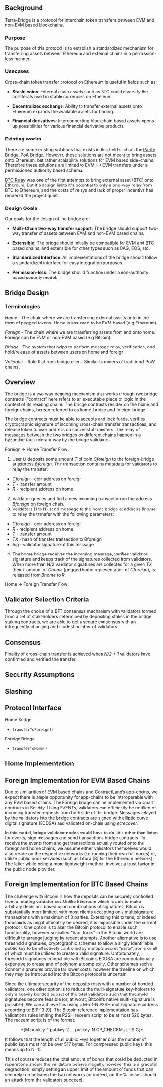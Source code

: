 ## Background
Terra-Bridge is a protocol for interchain token transfers between EVM and non-EVM based blockchains.

### Purpose
The purpose of this protocol is to establish a standardized mechanism for transferring assets between Ethereum and external chains in a permission-less manner.

### Usecases
Cross-chain token transfer protocol on Ethereum is useful in fields such as:
- **Stable coins**: External chain assets such as BTC could diversify the collaterals used in stable currencies on Ethereum.

- **Decentralized exchange**: Ability to transfer external assets onto Ethereum expands the available assets for trading.

- **Financial derivatives**: Interconnecting blockchain based assets opens up possibilities for various financial derivative products.

### Existing works
There are some existing solutions that exists in this field such as the [Parity Bridge](https://github.com/paritytech/parity-bridge), [PoA Bridge](https://github.com/poanetwork/poa-bridge). However, these solutions are not meant to bring assets onto Ethereum, but rather scalability solutions for EVM based side-chains. Therefore these solutions are limited to EVM <-> EVM transfers under a permissioned authority based schema.

[BTC Relay](https://github.com/ethereum/btcrelay) was one of the first attempts to bring external asset (BTC) onto Ethereum, But it's design limits it's potential to only a one-way relay from BTC to Ethereum, and the costs of relays and lack of proper incentive has rendered the project quiet.

### Design Goals
Our goals for the design of the bridge are:

  - **Multi-Chain two-way transfer support**: The bridge should support two-way transfer of assets between EVM and non-EVM based chains.

  - **Extensible**: The bridge should initially be compatible for EVM and BTC based chains, and extensible for other types such as DAG, EOS, etc.

  - **Standardized Interface**: All implementations of the bridge should follow a standardized interface for easy integration purposes.

  - **Permission-less**: The bridge should function under a non-authority based security model.

## Bridge Design

### Terminologies

*Home* - The chain where we are transferring external assets onto in the form of pegged tokens. Home is assumed to be EVM based (e.g Ethereum).

*Foreign* - The chain where we are transferring assets from and onto home. Foreign can be EVM or non-EVM based (e.g Bitcoin).

*Bridge* - The system that helps to perform message relay, verification, and hold/release of assets between users on home and foreign.

*Validator* - Role that runs bridge client. Similar to miners of traditional PoW chains.

## Overview

The bridge is a two way pegging mechanism that works through two bridge contracts (“contract” here refers to an executable piece of logic in the context of its residing chain). The bridge contracts resides on the home and foreign chains, hereon referred to as home-bridge and foreign-bridge.

The bridge contracts must be able to accepts and lock funds, verifies cryptographic signature of incoming cross-chain transfer transactions, and release token to user address on successful transfers. The relay of messages between the two bridges on different chains happen in a byzantine fault tolerant way by the bridge validators

Foreign -> Home Transfer Flow:
1. User *U* deposits some amount *T* of coin *Cforeign* to the foreign-bridge at address *Bforeign*. The transaction contains metadata for validators to relay the transfer:
  - *Cforeign* - coin address on foreign
  - *T* - transfer amount
  - *R* - recipient address on home
2. Validator queries and find a new incoming transaction on the address *Bforeign* on foreign chain.
3. Validators (1 to N) send message to the home bridge at address *Bhome* to relay the transfer with the following parameters:
  - *Cforeign* - coin address on foreign
  - *R* - recipient address on home.
  - *T* - transfer amount
  - *TX* - hash of transfer transaction to Bforeign
  - *Sig* - validator signature of this message
4. The home bridge receives the incoming message, verifies validator signature and keeps track of the signatures collected from validators. When more than N/2 validator signatures are collected for a given *TX* then *T* amount of *Chome* (pegged home representation of *Cforeign*), is released from *Bhome* to *R*.

Home -> Foreign Transfer Flow:

## Validator Selection Criteria
Through the choice of a BFT consensus mechanism with validators formed from a set of stakeholders determined by depositing stakes in the bridge staking contracts, we are able to get a secure consensus with an infrequently changing and modest number of validators.

## Consensus
Finality of cross-chain transfer is achieved when *N/2 + 1* validators have confirmed and verified the transfer.

## Security Assumptions

## Slashing

## Protocol Interface
Home Bridge
- `transferToForeign()`

Foreign Bridge
- `transferToHome()`

## Home Implementation

## Foreign Implementation for EVM Based Chains
Due to similarities of EVM based chains and ContractLand’s app-chains, we expect there is ample opportunity for app-chains to be interoperable with any EVM based chains. The Foreign bridge can be implemented via smart contracts in Solidity. Using EVENTs, validators can efficiently be notified of incoming transfer requests from both side of the bridge. Messages relayed by the validators into the bridge contracts are signed with elliptic curve digital signature (ECDSA) and validated on-chain using *ecrecover*.

In this model, bridge validator nodes would have to do little other than listen for events, sign messages and send transactions bridge contracts. To receive the events from and get transactions actually routed onto the foreign and home chains, we assume either validators themselves would also reside on the respective networks (i.e running their own full nodes) or, utilize public node services (such as Infura [8] for the Ethereum network). The latter while being a more lightweight method, involves a trust factor in the public node provider.

## Foreign Implementation for BTC Based Chains
The challenge with Bitcoin is how the deposits can be securely controlled from a rotating validator set. Unlike Ethereum which is able to make arbitrary decisions based upon combinations of signatures, Bitcoin is substantially more limited, with most clients accepting only multisignature transactions with a maximum of 3 parties. Extending this to tens, or indeed thousands as might ultimately be desired, it is impossible under the current protocol. One option is to alter the Bitcoin protocol to enable such functionality, however so-called “hard forks” in the Bitcoin world are difficult to arrange judging by recent attempts. Another alternative is to use threshold signatures, cryptographic schemes to allow a singly identifiable public key to be effectively controlled by multiple secret “parts”, some or all of which must be utilised to create a valid signature. Unfortunately, threshold signatures compatible with Bitcoin’s ECDSA are computationally expensive to create and of polynomial complexity. Other schemes such a Schnorr signatures provide far lower costs, however the timeline on which they may be introduced into the Bitcoin protocol is uncertain.

Since the ultimate security of the deposits rests with a number of bonded validators, one other option is to reduce the multi-signature key-holders to only a heavily bonded subset of the total validators such that threshold signatures become feasible (or, at worst, Bitcoin’s native multi-signature is possible). We can achieve this using a M-of-N P2SH multisignature address according to BIP-13 [9]. The Bitcoin reference implementation has validations rules limiting the P2SH redeem script to be at most 520 bytes. The redeem script is of the format:

<p style="text-align: center;">*[M pubkey-1 pubkey-2 ... pubkey-N OP_CHECKMULTISIG]*</p>

It follows that the length of all public keys together plus the number of public keys must not be over 517 bytes. For compressed public keys, this means up to N=15.

This of course reduces the total amount of bonds that could be deducted in reparations should the validators behave illegally, however this is a graceful degradation, simply setting an upper limit of the amount of funds that can securely run between the two networks (or indeed, on the % losses should an attack from the validators succeed).
